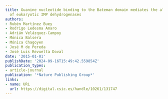 ```yaml
---
title: Guanine nucleotide binding to the Bateman domain mediates the allosteric inhibition
  of eukaryotic IMP dehydrogenases
authors:
- Rubén Martínez Buey
- Rodrigo Ledesma Amaro
- Adrián Velázquez-Campoy
- Mónica Balsera
- Mónica Chagoyen
- José M de Pereda
- José Luis Revuelta Doval
date: '2015-01-01'
publishDate: '2024-09-16T15:49:42.559854Z'
publication_types:
- article-journal
publication: '*Nature Publishing Group*'
links:
- name: URL
  url: https://digital.csic.es/handle/10261/131747
---
```

